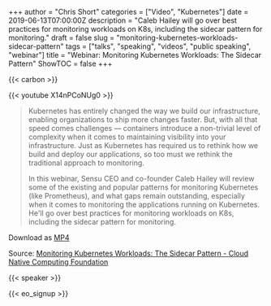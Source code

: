 +++
author = "Chris Short"
categories = ["Video", "Kubernetes"]
date = 2019-06-13T07:00:00Z
description = "Caleb Hailey will go over best practices for monitoring workloads on K8s, including the sidecar pattern for monitoring."
draft = false
slug = "monitoring-kubernetes-workloads-sidecar-pattern"
tags = ["talks", "speaking", "videos", "public speaking", "webinar"]
title = "Webinar: Monitoring Kubernetes Workloads: The Sidecar Pattern"
ShowTOC = false
+++

{{< carbon >}}

{{< youtube X14nPCoNUg0 >}}

> Kubernetes has entirely changed the way we build our infrastructure, enabling organizations to ship more changes faster. But, with all that speed comes challenges — containers introduce a non-trivial level of complexity when it comes to maintaining visibility into your infrastructure. Just as Kubernetes has required us to rethink how we build and deploy our applications, so too must we rethink the traditional approach to monitoring.
>
> In this webinar, Sensu CEO and co-founder Caleb Hailey will review some of the existing and popular patterns for monitoring Kubernetes (like Prometheus), and what gaps remain outstanding, especially when it comes to monitoring the applications running on Kubernetes. He'll go over best practices for monitoring workloads on K8s, including the sidecar pattern for monitoring.

Download as [MP4](https://shortcdn.com/file/chrisshort/Monitoring-Kubernetes-workloads-sidecar-pattern.mp4)

Source: [Monitoring Kubernetes Workloads: The Sidecar Pattern - Cloud Native Computing Foundation](https://www.cncf.io/online-programs/monitoring-kubernetes-workloads-the-sidecar-pattern/)

{{< speaker >}}

{{< eo_signup >}}
